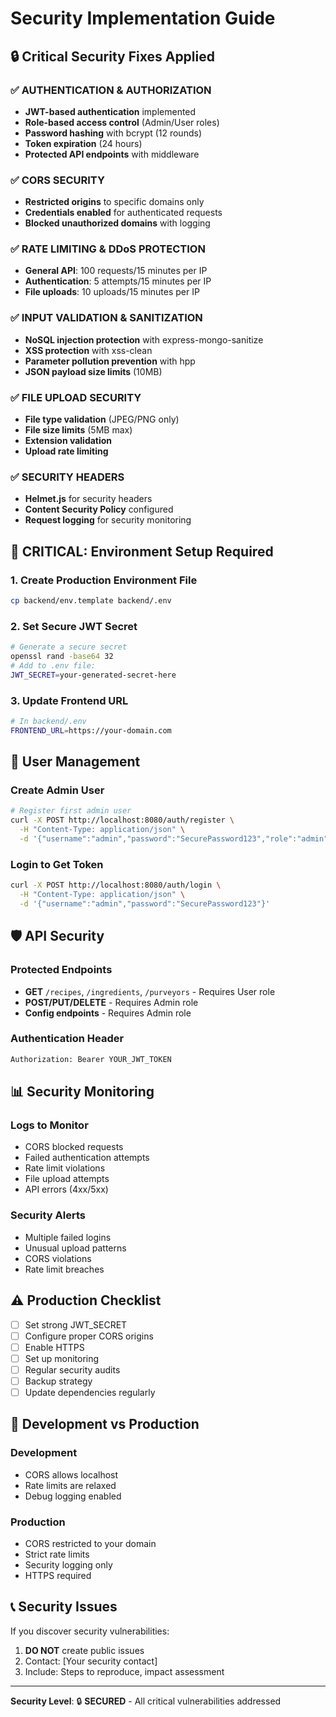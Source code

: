 # Security Implementation Guide

## 🔒 Critical Security Fixes Applied

### ✅ **AUTHENTICATION & AUTHORIZATION**
- **JWT-based authentication** implemented
- **Role-based access control** (Admin/User roles)
- **Password hashing** with bcrypt (12 rounds)
- **Token expiration** (24 hours)
- **Protected API endpoints** with middleware

### ✅ **CORS SECURITY**
- **Restricted origins** to specific domains only
- **Credentials enabled** for authenticated requests
- **Blocked unauthorized domains** with logging

### ✅ **RATE LIMITING & DDoS PROTECTION**
- **General API**: 100 requests/15 minutes per IP
- **Authentication**: 5 attempts/15 minutes per IP
- **File uploads**: 10 uploads/15 minutes per IP

### ✅ **INPUT VALIDATION & SANITIZATION**
- **NoSQL injection protection** with express-mongo-sanitize
- **XSS protection** with xss-clean
- **Parameter pollution prevention** with hpp
- **JSON payload size limits** (10MB)

### ✅ **FILE UPLOAD SECURITY**
- **File type validation** (JPEG/PNG only)
- **File size limits** (5MB max)
- **Extension validation**
- **Upload rate limiting**

### ✅ **SECURITY HEADERS**
- **Helmet.js** for security headers
- **Content Security Policy** configured
- **Request logging** for security monitoring

## 🚨 **CRITICAL: Environment Setup Required**

### 1. **Create Production Environment File**
```bash
cp backend/env.template backend/.env
```

### 2. **Set Secure JWT Secret**
```bash
# Generate a secure secret
openssl rand -base64 32
# Add to .env file:
JWT_SECRET=your-generated-secret-here
```

### 3. **Update Frontend URL**
```bash
# In backend/.env
FRONTEND_URL=https://your-domain.com
```

## 🔐 **User Management**

### **Create Admin User**
```bash
# Register first admin user
curl -X POST http://localhost:8080/auth/register \
  -H "Content-Type: application/json" \
  -d '{"username":"admin","password":"SecurePassword123","role":"admin"}'
```

### **Login to Get Token**
```bash
curl -X POST http://localhost:8080/auth/login \
  -H "Content-Type: application/json" \
  -d '{"username":"admin","password":"SecurePassword123"}'
```

## 🛡️ **API Security**

### **Protected Endpoints**
- **GET** `/recipes`, `/ingredients`, `/purveyors` - Requires User role
- **POST/PUT/DELETE** - Requires Admin role
- **Config endpoints** - Requires Admin role

### **Authentication Header**
```bash
Authorization: Bearer YOUR_JWT_TOKEN
```

## 📊 **Security Monitoring**

### **Logs to Monitor**
- CORS blocked requests
- Failed authentication attempts
- Rate limit violations
- File upload attempts
- API errors (4xx/5xx)

### **Security Alerts**
- Multiple failed logins
- Unusual upload patterns
- CORS violations
- Rate limit breaches

## ⚠️ **Production Checklist**

- [ ] Set strong JWT_SECRET
- [ ] Configure proper CORS origins
- [ ] Enable HTTPS
- [ ] Set up monitoring
- [ ] Regular security audits
- [ ] Backup strategy
- [ ] Update dependencies regularly

## 🔧 **Development vs Production**

### **Development**
- CORS allows localhost
- Rate limits are relaxed
- Debug logging enabled

### **Production**
- CORS restricted to your domain
- Strict rate limits
- Security logging only
- HTTPS required

## 📞 **Security Issues**

If you discover security vulnerabilities:
1. **DO NOT** create public issues
2. Contact: [Your security contact]
3. Include: Steps to reproduce, impact assessment

---

**Security Level**: 🔒 **SECURED** - All critical vulnerabilities addressed
